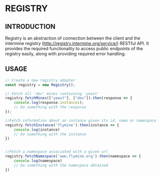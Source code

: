 # REGISTRY

## INTRODUCTION
Registry is an abstraction of connection between the client and the intermine registry (http://registry.intermine.org/service/) RESTful API. It provides the required functionality to access public endpoints of the registry easily, along with providing required error handling.

## USAGE
```javascript
// Create a new registry adapter
const registry = new Registry();

// Fetch all 'dev' mines containing 'yeast'
registry.fetchMines(["yeast"], ["dev"]).then(response => {
	console.log(response.instances);
	// Do something with the response
});

//Fetch information about an instance given its id, name or namespace
registry.fetchInstance('flymine').then(instance => {
	console.log(instance)
	// Do something with the instance
})


//Fetch a namespace associated with a given url
registry.fetchNamespace('www.flymine.org').then(namespace => {
	console.log(namespace)
	// Do something with the namespace obtained
})
```
